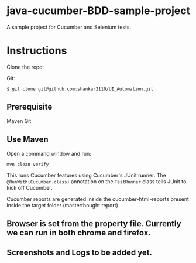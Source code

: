 # java-cucumber-BDD-sample-project

A sample project for Cucumber and Selenium tests.

# Instructions

Clone the repo:

Git:
```
$ git clone git@github.com:shankar2110/UI_Automation.git
```
## Prerequisite
Maven
Git

## Use Maven

Open a command window and run:

    mvn clean verify

This runs Cucumber features using Cucumber's JUnit runner. The `@RunWith(Cucumber.class)` annotation on the `TestRunner`
class tells JUnit to kick off Cucumber.

Cucumber reports are generated inside the cucumber-html-reports present inside the target folder (masterthought report)

## Browser is set from the property file. Currently we can run in both chrome and firefox.

## Screenshots and Logs to be added yet.



